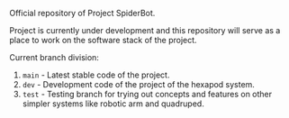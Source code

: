 Official repository of Project SpiderBot.

Project is currently under development and this repository will serve as a place to work on the software stack of the project.

Current branch division:
1. `main` - Latest stable code of the project.
2. `dev` - Development code of the project of the hexapod system.
3. `test` - Testing branch for trying out concepts and features on other simpler systems like robotic arm and quadruped. 
